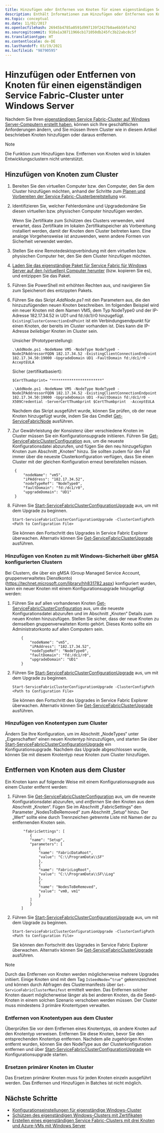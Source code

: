 ```yaml
---
title: Hinzufügen oder Entfernen von Knoten für einen eigenständigen Service Fabric-Cluster
description: Enthält Informationen zum Hinzufügen oder Entfernen von Knoten für einen Azure Service Fabric-Cluster auf einem physischen oder virtuellen Computer mit Windows Server, der lokal oder in einer Cloud angeordnet sein kann.
ms.topic: conceptual
ms.date: 11/02/2017
ms.openlocfilehash: 26945b4785a0591d997139f2427b0ae6b59fa742
ms.sourcegitcommit: 910a1a38711966cb171050db245fc3b22abc8c5f
ms.translationtype: HT
ms.contentlocale: de-DE
ms.lasthandoff: 03/19/2021
ms.locfileid: "98790595"
---
```

# <a name="add-or-remove-nodes-to-a-standalone-service-fabric-cluster-running-on-windows-server"></a>Hinzufügen oder Entfernen von Knoten für einen eigenständigen Service Fabric-Cluster unter Windows Server
Nachdem Sie Ihren [eigenständigen Service Fabric-Cluster auf Windows Server-Computern erstellt haben](service-fabric-cluster-creation-for-windows-server.md), können sich Ihre geschäftlichen Anforderungen ändern, und Sie müssen Ihrem Cluster wie in diesem Artikel beschrieben Knoten hinzufügen oder daraus entfernen.

> [!NOTE]
> Die Funktion zum Hinzufügen bzw. Entfernen von Knoten wird in lokalen Entwicklungsclustern nicht unterstützt.

## <a name="add-nodes-to-your-cluster"></a>Hinzufügen von Knoten zum Cluster

1. Bereiten Sie den virtuellen Computer bzw. den Computer, den Sie dem Cluster hinzufügen möchten, anhand der Schritte zum [Planen und Vorbereiten der Service Fabric-Clusterbereitstellung](service-fabric-cluster-standalone-deployment-preparation.md) vor.

2. Identifizieren Sie, welcher Fehlerdomäne und Upgradedomäne Sie diesen virtuellen bzw. physischen Computer hinzufügen werden.

   Wenn Sie Zertifikate zum Schützen des Clusters verwenden, wird erwartet, dass Zertifikate im lokalen Zertifikatspeicher als Vorbereitung installiert werden, damit der Knoten dem Cluster beitreten kann. Eine analoge Vorgehensweise ist anzuwenden, wenn andere Formen von Sicherheit verwendet werden.

3. Stellen Sie eine Remotedesktopverbindung mit dem virtuellen bzw. physischen Computer her, den Sie dem Cluster hinzufügen möchten.

4. [Laden Sie das eigenständige Paket für Service Fabric für Windows Server auf den (virtuellen) Computer herunter](https://go.microsoft.com/fwlink/?LinkId=730690) (bzw. kopieren Sie es), und entzippen Sie das Paket.

5. Führen Sie PowerShell mit erhöhten Rechten aus, und navigieren Sie zum Speicherort des entzippten Pakets.

6. Führen Sie das Skript *AddNode.ps1* mit den Parametern aus, die den hinzuzufügenden neuen Knoten beschreiben. Im folgenden Beispiel wird ein neuer Knoten mit dem Namen VM5, dem Typ NodeType0 und der IP-Adresse 182.17.34.52 in UD1 und fd:/dc1/r0 hinzugefügt. `ExistingClusterConnectionEndPoint` ist ein Verbindungsendpunkt für einen Knoten, der bereits im Cluster vorhanden ist. Dies kann die IP-Adresse *beliebiger* Knoten im Cluster sein. 

   Unsicher (Prototyperstellung):

   ```
   .\AddNode.ps1 -NodeName VM5 -NodeType NodeType0 -NodeIPAddressorFQDN 182.17.34.52 -ExistingClientConnectionEndpoint 182.17.34.50:19000 -UpgradeDomain UD1 -FaultDomain fd:/dc1/r0 -AcceptEULA
   ```

   Sicher (zertifikatbasiert):

   ```  
   $CertThumbprint= "***********************"
    
   .\AddNode.ps1 -NodeName VM5 -NodeType NodeType0 -NodeIPAddressorFQDN 182.17.34.52 -ExistingClientConnectionEndpoint 182.17.34.50:19000 -UpgradeDomain UD1 -FaultDomain fd:/dc1/r0 -X509Credential -ServerCertThumbprint $CertThumbprint  -AcceptEULA

   ```

   Nachdem das Skript ausgeführt wurde, können Sie prüfen, ob der neue Knoten hinzugefügt wurde, indem Sie das Cmdlet [Get-ServiceFabricNode](/powershell/module/servicefabric/get-servicefabricnode) ausführen.

7. Zur Gewährleistung der Konsistenz über verschiedene Knoten im Cluster müssen Sie ein Konfigurationsupgrade initiieren. Führen Sie [Get-ServiceFabricClusterConfiguration](/powershell/module/servicefabric/get-servicefabricclusterconfiguration) aus, um die neueste Konfigurationsdatei abzurufen, und fügen Sie den neu hinzugefügten Knoten zum Abschnitt „Knoten“ hinzu. Sie sollten zudem für den Fall immer über die neueste Clusterkonfiguration verfügen, dass Sie einen Cluster mit der gleichen Konfiguration erneut bereitstellen müssen.

   ```
    {
        "nodeName": "vm5",
        "iPAddress": "182.17.34.52",
        "nodeTypeRef": "NodeType0",
        "faultDomain": "fd:/dc1/r0",
        "upgradeDomain": "UD1"
    }
   ```

8. Führen Sie [Start-ServiceFabricClusterConfigurationUpgrade](/powershell/module/servicefabric/start-servicefabricclusterconfigurationupgrade) aus, um mit dem Upgrade zu beginnen.

   ```
   Start-ServiceFabricClusterConfigurationUpgrade -ClusterConfigPath <Path to Configuration File>
   ```

   Sie können den Fortschritt des Upgrades in Service Fabric Explorer überwachen. Alternativ können Sie [Get-ServiceFabricClusterUpgrade](/powershell/module/servicefabric/get-servicefabricclusterupgrade) ausführen.

### <a name="add-nodes-to-clusters-configured-with-windows-security-using-gmsa"></a>Hinzufügen von Knoten zu mit Windows-Sicherheit über gMSA konfigurierten Clustern
Bei Clustern, die über ein gMSA (Group Managed Service Account, gruppenverwaltetes Dienstkonto) (https://technet.microsoft.com/library/hh831782.aspx) konfiguriert wurden, kann ein neuer Knoten mit einem Konfigurationsupgrade hinzugefügt werden:
1. Führen Sie auf allen vorhandenen Knoten [Get-ServiceFabricClusterConfiguration](/powershell/module/servicefabric/get-servicefabricclusterconfiguration) aus, um die neueste Konfigurationsdatei abzurufen und im Abschnitt „Knoten“ Details zum neuen Knoten hinzuzufügen. Stellen Sie sicher, dass der neue Knoten zu demselben gruppenverwalteten Konto gehört. Dieses Konto sollte ein Administratorkonto auf allen Computern sein.

    ```
        {
            "nodeName": "vm5",
            "iPAddress": "182.17.34.52",
            "nodeTypeRef": "NodeType0",
            "faultDomain": "fd:/dc1/r0",
            "upgradeDomain": "UD1"
        }
    ```
2. Führen Sie [Start-ServiceFabricClusterConfigurationUpgrade](/powershell/module/servicefabric/start-servicefabricclusterconfigurationupgrade) aus, um mit dem Upgrade zu beginnen.

    ```
    Start-ServiceFabricClusterConfigurationUpgrade -ClusterConfigPath <Path to Configuration File>
    ```
    Sie können den Fortschritt des Upgrades in Service Fabric Explorer überwachen. Alternativ können Sie [Get-ServiceFabricClusterUpgrade](/powershell/module/servicefabric/get-servicefabricclusterupgrade) ausführen.

### <a name="add-node-types-to-your-cluster"></a>Hinzufügen von Knotentypen zum Cluster
Ändern Sie Ihre Konfiguration, um im Abschnitt „NodeTypes“ unter „Eigenschaften“ einen neuen Knotentyp hinzuzufügen, und starten Sie über [Start-ServiceFabricClusterConfigurationUpgrade](/powershell/module/servicefabric/start-servicefabricclusterconfigurationupgrade) ein Konfigurationsupgrade. Nachdem das Upgrade abgeschlossen wurde, können Sie mit diesem Knotentyp neue Knoten zum Cluster hinzufügen.

## <a name="remove-nodes-from-your-cluster"></a>Entfernen von Knoten aus dem Cluster
Ein Knoten kann auf folgende Weise mit einem Konfigurationsupgrade aus einem Cluster entfernt werden:

1. Führen Sie [Get-ServiceFabricClusterConfiguration](/powershell/module/servicefabric/get-servicefabricclusterconfiguration) aus, um die neueste Konfigurationsdatei abzurufen, und *entfernen* Sie den Knoten aus dem Abschnitt „Knoten“.
Fügen Sie im Abschnitt „FabricSettings“ den Parameter „NodesToBeRemoved“ zum Abschnitt „Setup“ hinzu. Der „Wert“ sollte eine durch Trennzeichen getrennte Liste mit Namen der zu entfernenden Knoten sein.

    ```
         "fabricSettings": [
            {
            "name": "Setup",
            "parameters": [
                {
                "name": "FabricDataRoot",
                "value": "C:\\ProgramData\\SF"
                },
                {
                "name": "FabricLogRoot",
                "value": "C:\\ProgramData\\SF\\Log"
                },
                {
                "name": "NodesToBeRemoved",
                "value": "vm0, vm1"
                }
            ]
            }
        ]
    ```
2. Führen Sie [Start-ServiceFabricClusterConfigurationUpgrade](/powershell/module/servicefabric/start-servicefabricclusterconfigurationupgrade) aus, um mit dem Upgrade zu beginnen.

    ```
    Start-ServiceFabricClusterConfigurationUpgrade -ClusterConfigPath <Path to Configuration File>

    ```
    Sie können den Fortschritt des Upgrades in Service Fabric Explorer überwachen. Alternativ können Sie [Get-ServiceFabricClusterUpgrade](/powershell/module/servicefabric/get-servicefabricclusterupgrade) ausführen.

> [!NOTE]
> Durch das Entfernen von Knoten werden möglicherweise mehrere Upgrades initiiert. Einige Knoten sind mit dem Tag `IsSeedNode=”true”` gekennzeichnet und können durch Abfragen des Clustermanifests über `Get-ServiceFabricClusterManifest` ermittelt werden. Das Entfernen solcher Knoten dauert möglicherweise länger als bei anderen Knoten, da die Seed-Knoten in einem solchen Szenario verschoben werden müssen. Der Cluster muss mindestens 3 primäre Knotentypen verwalten.
> 
> 

### <a name="remove-node-types-from-your-cluster"></a>Entfernen von Knotentypen aus dem Cluster
Überprüfen Sie vor dem Entfernen eines Knotentyps, ob andere Knoten auf den Knotentyp verweisen. Entfernen Sie diese Knoten, bevor Sie den entsprechenden Knotentyp entfernen. Nachdem alle zugehörigen Knoten entfernt wurden, können Sie den NodeType aus der Clusterkonfiguration entfernen und über [Start-ServiceFabricClusterConfigurationUpgrade](/powershell/module/servicefabric/start-servicefabricclusterconfigurationupgrade) ein Konfigurationsupgrade starten.


### <a name="replace-primary-nodes-of-your-cluster"></a>Ersetzen primärer Knoten im Cluster
Das Ersetzen primärer Knoten muss für jeden Knoten einzeln ausgeführt werden. Das Entfernen und Hinzufügen in Batches ist nicht möglich.


## <a name="next-steps"></a>Nächste Schritte
* [Konfigurationseinstellungen für eigenständige Windows-Cluster](service-fabric-cluster-manifest.md)
* [Schützen des eigenständigen Windows-Clusters mit Zertifikaten](service-fabric-windows-cluster-x509-security.md)
* [Erstellen eines eigenständigen Service Fabric-Clusters mit drei Knoten und Azure-VMs mit Windows Server](./service-fabric-cluster-creation-via-arm.md)
